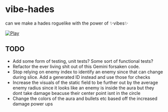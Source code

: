 # vibe-hades 
can we make a hades roguelike with the power of ✨vibes✨

[![Play](https://gist.github.com/cxmeel/0dbc95191f239b631c3874f4ccf114e2/raw/play.svg)](https://www.jchan.me/vibe-hades/)


## TODO
 - Add some form of testing, unit tests? Some sort of functional tests?
 - Refactor the ever living shit out of this Gemini forsaken code.
 - Stop relying on enemy index to identify an enemy since that can change during slice. Add a generated ID instead and use those for checks
 - Increase the visuals of the static field to be further out by the average enemy radius since it looks like an enemy is inside the aura but they dont take damage beacuse their center point isnt in the circle
 - Change the colors of the aura and bullets etc based off the increased damage power ups
